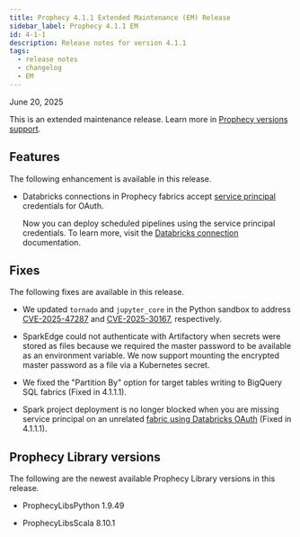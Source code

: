 ```yaml
---
title: Prophecy 4.1.1 Extended Maintenance (EM) Release
sidebar_label: Prophecy 4.1.1 EM
id: 4-1-1
description: Release notes for version 4.1.1
tags:
  - release notes
  - changelog
  - EM
---
```


June 20, 2025

This is an extended maintenance release. Learn more in [Prophecy versions support](docs/release_notes/version_chart/versions_support.md).

## Features

The following enhancement is available in this release.

- Databricks connections in Prophecy fabrics accept [service principal](https://docs.databricks.com/aws/en/admin/users-groups/service-principals) credentials for OAuth.

  Now you can deploy scheduled pipelines using the service principal credentials. To learn more, visit the [Databricks connection](/administration/fabrics/prophecy-fabrics/connections/databricks) documentation.

## Fixes

The following fixes are available in this release.

- We updated `tornado` and `jupyter_core` in the Python sandbox to address [CVE-2025-47287](https://www.cve.org/CVERecord?id=CVE-2025-47287) and [CVE-2025-30167](https://www.cve.org/CVERecord?id=CVE-2025-30167), respectively.

- SparkEdge could not authenticate with Artifactory when secrets were stored as files because we required the master password to be available as an environment variable. We now support mounting the encrypted master password as a file via a Kubernetes secret.

- We fixed the "Partition By" option for target tables writing to BigQuery SQL fabrics (Fixed in 4.1.1.1).

- Spark project deployment is no longer blocked when you are missing service principal on an unrelated [fabric using Databricks OAuth](docs/administration/fabrics/Spark-fabrics/databricks/databricks.md) (Fixed in 4.1.1.1).

## Prophecy Library versions

The following are the newest available Prophecy Library versions in this release.

- ProphecyLibsPython 1.9.49

- ProphecyLibsScala 8.10.1
